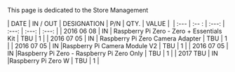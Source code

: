 This page is dedicated to the Store Management


| DATE | IN / OUT | DESIGNATION | P/N | QTY. | VALUE | 
| :--- | :-- : | :---: | :---: | :---: | :---: |
| 2016 06 08 | IN | Raspberry Pi Zero - Zero + Essentials Kit | TBU | 1 |
| 2016 07 05 | IN | Raspberry Pi Zero Camera Adapter | TBU | 1 |
| 2016 07 05 | IN |Raspberry Pi Camera Module V2 | TBU | 1 |
| 2016 07 05 | IN |Raspberry Pi Zero - Raspberry Pi Zero Only | TBU | 1 |
| 2017 TBU | IN |Raspberry Pi Zero W | TBU | 1 |

